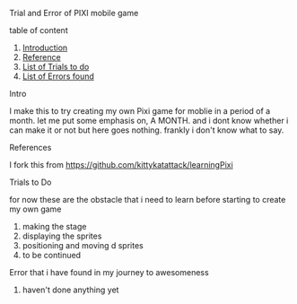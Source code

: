 Trial and Error of PIXI mobile game

table of content

1. [Introduction](#introduction)
2. [Reference](#reference)
3. [List of Trials to do](#trials)
4. [List of Errors found](#errors)

<a id='introduction'/>
Intro

I make this to try creating my own Pixi game for moblie in a period of a month. let me put some emphasis on, A MONTH. and i dont know whether i can make it or not but here goes nothing. frankly i don't know what to say.











<a id='reference'/>
References

I fork this from https://github.com/kittykatattack/learningPixi












<a id='trials'/>
Trials to Do

for now these are the obstacle that i need to learn before starting to create my own game

1. making the stage
2. displaying the sprites
3. positioning and moving d sprites
4. to be continued





<a id='errors'/>
Error that i have found in my journey to awesomeness

1. haven't done anything yet
